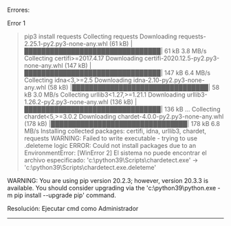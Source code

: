 Errores:

Error 1
>pip3 install requests
Collecting requests
  Downloading requests-2.25.1-py2.py3-none-any.whl (61 kB)
     |████████████████████████████████| 61 kB 3.8 MB/s
Collecting certifi>=2017.4.17
  Downloading certifi-2020.12.5-py2.py3-none-any.whl (147 kB)
     |████████████████████████████████| 147 kB 6.4 MB/s
Collecting idna<3,>=2.5
  Downloading idna-2.10-py2.py3-none-any.whl (58 kB)
     |████████████████████████████████| 58 kB 3.0 MB/s
Collecting urllib3<1.27,>=1.21.1
  Downloading urllib3-1.26.2-py2.py3-none-any.whl (136 kB)
     |████████████████████████████████| 136 kB ...
Collecting chardet<5,>=3.0.2
  Downloading chardet-4.0.0-py2.py3-none-any.whl (178 kB)
     |████████████████████████████████| 178 kB 6.8 MB/s
Installing collected packages: certifi, idna, urllib3, chardet, requests
  WARNING: Failed to write executable - trying to use .deleteme logic
ERROR: Could not install packages due to an EnvironmentError: [WinError 2] El sistema no puede encontrar el archivo especificado: 'c:\\python39\\Scripts\\chardetect.exe' -> 'c:\\python39\\Scripts\\chardetect.exe.deleteme'

WARNING: You are using pip version 20.2.3; however, version 20.3.3 is available.
You should consider upgrading via the 'c:\python39\python.exe -m pip install --upgrade pip' command.


Resolución: Ejecutar cmd como Administrador

---------------------------------
